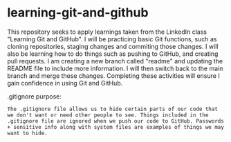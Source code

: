 # learning-git-and-github
This repository seeks to apply learnings taken from the LinkedIn class "Learning Git and GitHub". I will be practicing basic Git functions, such as cloning repositories, staging changes and commiting those changes. I will also be learning how to do things such as pushing to GitHub, and creating pull requests. I am creating a new branch called "readme" and updating the README file to include more information. I will then switch back to the main branch and merge these changes. Completing these activities will ensure I gain confidence in using Git and GitHub.

.gitignore purpose:

    The .gitignore file allows us to hide certain parts of our code that we don't want or need other people to see. Things included in the .gitignore file are ignored when we push our code to GitHub. Passwords + sensitive info along with system files are examples of things we may want to hide.